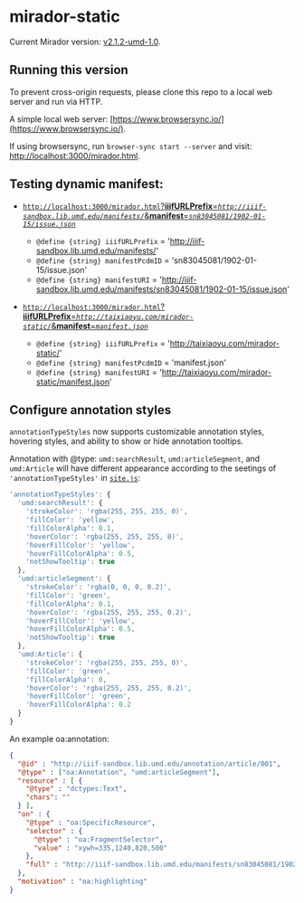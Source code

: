 # mirador-static

Current Mirador version: [v2.1.2-umd-1.0](https://github.com/xtai-umd/mirador/releases/tag/v2.1.2-umd-1.0).

## Running this version

To prevent cross-origin requests, please clone this repo to a local web server and run via HTTP.

A simple local web server: [https://www.browsersync.io/](https://www.browsersync.io/).

If using browsersync, run `browser-sync start --server` and visit: [http://localhost:3000/mirador.html](http://localhost:3000/mirador.html).

## Testing dynamic manifest:

- [`http://localhost:3000/mirador.html`?**iiifURLPrefix**=*`http://iiif-sandbox.lib.umd.edu/manifests/`*&**manifest**=*`sn83045081/1902-01-15/issue.json`*](http://localhost:3000/mirador.html?iiifURLPrefix=http%3A%2F%2Fiiif-sandbox.lib.umd.edu%2Fmanifests%2F&manifest=sn83045081%2F1902-01-15%2Fissue.json) 
   * `@define {string} iiifURLPrefix` = 'http://iiif-sandbox.lib.umd.edu/manifests/'
   * `@define {string} manifestPcdmID` = 'sn83045081/1902-01-15/issue.json'
   * `@define {string} manifestURI` = 'http://iiif-sandbox.lib.umd.edu/manifests/sn83045081/1902-01-15/issue.json'

- [`http://localhost:3000/mirador.html`?**iiifURLPrefix**=*`http://taixiaoyu.com/mirador-static/`*&**manifest**=*`manifest.json`*](http://localhost:3000/mirador.html?iiifURLPrefix=http%3A%2F%2Ftaixiaoyu.com%2Fmirador-static%2F&manifest=manifest.json)
   * `@define {string} iiifURLPrefix` = 'http://taixiaoyu.com/mirador-static/'
   * `@define {string} manifestPcdmID` = 'manifest.json'
   * `@define {string} manifestURI` = 'http://taixiaoyu.com/mirador-static/manifest.json'

## Configure annotation styles

`annotationTypeStyles` now supports customizable annotation styles, hovering styles, and ability to show or hide annotation tooltips.  

Annotation with @type: `umd:searchResult`, `umd:articleSegment`, and `umd:Article` will have different appearance according to the seetings of `'annotationTypeStyles'` in [`site.js`](site.js):
```js
'annotationTypeStyles': {
  'umd:searchResult': {
    'strokeColor': 'rgba(255, 255, 255, 0)',
    'fillColor': 'yellow',
    'fillColorAlpha': 0.1,
    'hoverColor': 'rgba(255, 255, 255, 0)',
    'hoverFillColor': 'yellow',
    'hoverFillColorAlpha': 0.5,
    'notShowTooltip': true
  },
  'umd:articleSegment': {
    'strokeColor': 'rgba(0, 0, 0, 0.2)',
    'fillColor': 'green',
    'fillColorAlpha': 0.1,
    'hoverColor': 'rgba(255, 255, 255, 0.2)',
    'hoverFillColor': 'yellow',
    'hoverFillColorAlpha': 0.5,
    'notShowTooltip': true
  },
  'umd:Article': {
    'strokeColor': 'rgba(255, 255, 255, 0)',
    'fillColor': 'green',
    'fillColorAlpha': 0,
    'hoverColor': 'rgba(255, 255, 255, 0.2)',
    'hoverFillColor': 'green',
    'hoverFillColorAlpha': 0.2
  }
}
```

An example oa:annotation:
```json
{
  "@id" : "http://iiif-sandbox.lib.umd.edu/annotation/article/001",
  "@type" : ["oa:Annotation", "umd:articleSegment"],
  "resource" : [ {
    "@type" : "dctypes:Text",
    "chars": ""
  } ],
  "on" : {
    "@type" : "oa:SpecificResource",
    "selector" : {
      "@type" : "oa:FragmentSelector",
      "value" : "xywh=335,1240,820,500"
    },
    "full" : "http://iiif-sandbox.lib.umd.edu/manifests/sn83045081/1902-01-15/1"
  },
  "motivation" : "oa:highlighting"
}
```
